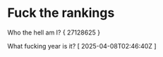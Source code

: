 # Fuck the rankings

Who the hell am I?
{ 27128625 }

What fucking year is it?
[ 2025-04-08T02:46:40Z ]
